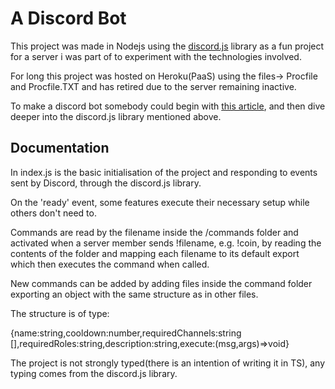 # A Discord Bot

This project was made in Nodejs using the [discord.js](https://discord.js.org/#/docs/discord.js/main/general/welcome) library as a fun project for a server i was part of to experiment with the technologies involved.

For long this project was hosted on Heroku(PaaS) using the files-> Procfile and Procfile.TXT and has retired due to the server remaining inactive.

To make a discord bot somebody could begin with [this article](https://www.howtogeek.com/364225/how-to-make-your-own-discord-bot/), and then dive deeper into the discord.js library mentioned above. 

## Documentation

In index.js is the basic initialisation of the project and responding to events sent by Discord, through the discord.js library.

On the 'ready' event, some features execute their necessary setup while others don't need to.

Commands are read by the filename inside the /commands folder and activated when a server member sends !filename, e.g. !coin, by reading the contents of the folder and mapping each filename to its default export which then executes the command when called.

New commands can be added by adding files inside the command folder exporting an object with the same structure as in other files. 

The structure is of type:

{name:string,cooldown:number,requiredChannels:string [],requiredRoles:string,description:string,execute:(msg,args)=>void}

The project is not strongly typed(there is an intention of writing it in TS), any typing comes from the discord.js library.
